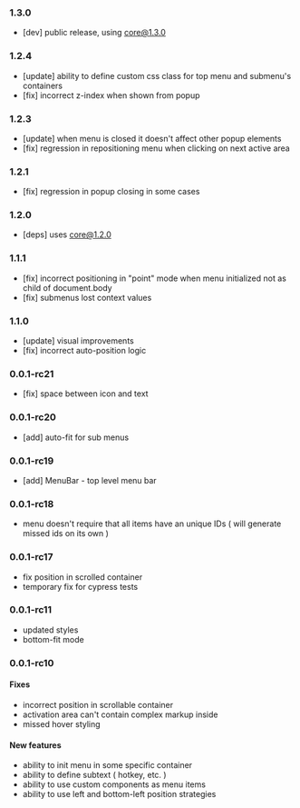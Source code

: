 ### 1.3.0

-   [dev] public release, using core@1.3.0

### 1.2.4

-   [update] ability to define custom css class for top menu and submenu's containers
-   [fix] incorrect z-index when shown from popup

### 1.2.3

-   [update] when menu is closed it doesn't affect other popup elements
-   [fix] regression in repositioning menu when clicking on next active area

### 1.2.1

-   [fix] regression in popup closing in some cases

### 1.2.0

-   [deps] uses core@1.2.0

### 1.1.1

-   [fix] incorrect positioning in "point" mode when menu initialized not as child of document.body
-   [fix] submenus lost context values

### 1.1.0

-   [update] visual improvements
-   [fix] incorrect auto-position logic

### 0.0.1-rc21

-   [fix] space between icon and text

### 0.0.1-rc20

-   [add] auto-fit for sub menus

### 0.0.1-rc19

-   [add] MenuBar - top level menu bar

### 0.0.1-rc18

-   menu doesn't require that all items have an unique IDs ( will generate missed ids on its own )

### 0.0.1-rc17

-   fix position in scrolled container
-   temporary fix for cypress tests

### 0.0.1-rc11

-   updated styles
-   bottom-fit mode

### 0.0.1-rc10

#### Fixes

-   incorrect position in scrollable container
-   activation area can't contain complex markup inside
-   missed hover styling

#### New features

-   ability to init menu in some specific container
-   ability to define subtext ( hotkey, etc. )
-   ability to use custom components as menu items
-   ability to use left and bottom-left position strategies
